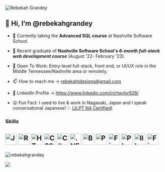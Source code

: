 ![Rebekah Grandey](https://user-images.githubusercontent.com/110506731/212781149-a1d6c8d4-0623-4eed-984e-573f20c2060e.jpg)


## 👋 Hi, I’m @rebekahgrandey
- 🌱 Currently taking the **Advanced SQL course** at Nashville Software School.
- 🏅 Recent graduate of **Nashville Software School's _6-month full-stack web development course_** (August '22- February '23).
- 💞️ Open To Work: Entry-level full-stack, front end, or UI/UX role in the Middle Tennessee/Nashville area or remotely.
- 📫 How to reach me -> rebekahtdesigns@gmail.com
- 🔗 LinkedIn Profile -> https://www.linkedin.com/in/rtaylor928/

- 😮 Fun Fact: I used to live & work in Nagasaki, Japan and I speak conversational Japanese! ✨ <a href="https://www.jlpt.jp/e/about/levelsummary.html">(JLPT N4 Certified)</a>

### Skills

<a href="https://developer.mozilla.org/en-US/docs/Web/JavaScript" target="_blank" rel="noreferrer"><img src="https://raw.githubusercontent.com/danielcranney/readme-generator/main/public/icons/skills/javascript-colored.svg" width="36" height="36" margin="5" alt="JavaScript" /></a>
<a href="https://reactjs.org/" target="_blank" rel="noreferrer"><img src="https://raw.githubusercontent.com/danielcranney/readme-generator/main/public/icons/skills/react-colored.svg" width="36" height="36" alt="React" /></a>
<a href="https://developer.mozilla.org/en-US/docs/Glossary/HTML5" target="_blank" rel="noreferrer"><img src="https://raw.githubusercontent.com/danielcranney/readme-generator/main/public/icons/skills/html5-colored.svg" width="36" height="36" alt="HTML5" /></a>
<a href="https://www.w3.org/TR/CSS/#css" target="_blank" rel="noreferrer"><img src="https://raw.githubusercontent.com/danielcranney/readme-generator/main/public/icons/skills/css3-colored.svg" width="36" height="36" alt="CSS3" /></a>
<a href="https://docs.microsoft.com/en-us/dotnet/csharp/" target="_blank" rel="noreferrer"><img src="https://profilinator.rishav.dev/skills-assets/csharp-original.svg" alt="C#" height="36" /></a>
<a href="https://dotnet.microsoft.com/download/dotnet-framework" target="_blank" rel="noreferrer"><img src="https://profilinator.rishav.dev/skills-assets/dot-net-original-wordmark.svg" alt=".NET" height="36" /></a>
<a href="https://getbootstrap.com/" target="_blank" rel="noreferrer"><img src="https://raw.githubusercontent.com/danielcranney/readme-generator/main/public/icons/skills/bootstrap-colored.svg" width="36" height="36" alt="Bootstrap" /></a>
<a href="https://www.mysql.com/" target="_blank" rel="noreferrer"><img src="https://raw.githubusercontent.com/danielcranney/profileme-dev/4442a351ea1871ad8ba08a4ec82cb8eae9d73b8b/public/icons/skills/postgresql-colored.svg" width="36" height="36" alt="PostgreSQL" /></a>
<a href="https://firebase.google.com/" target="_blank" rel="noreferrer"><img src="https://raw.githubusercontent.com/danielcranney/readme-generator/main/public/icons/skills/firebase-colored.svg" width="36" height="36" alt="Firebase" /></a>
<a href="https://www.adobe.com/uk/products/photoshop.html" target="_blank" rel="noreferrer"><img src="https://raw.githubusercontent.com/danielcranney/readme-generator/main/public/icons/skills/photoshop-colored.svg" width="36" height="36" alt="Photoshop" /></a>
<a href="https://www.adobe.com/uk/products/illustrator.html" target="_blank" rel="noreferrer"><img src="https://raw.githubusercontent.com/danielcranney/readme-generator/main/public/icons/skills/illustrator-colored.svg" width="36" height="36" alt="Illustrator" /></a>
<a href="https://www.figma.com/" target="_blank" rel="noreferrer"><img src="https://raw.githubusercontent.com/danielcranney/readme-generator/main/public/icons/skills/figma-colored.svg" width="36" height="36" alt="Figma" /></a>
--

<img src="https://github-readme-stats.vercel.app/api?username=rebekahgrandey&show_icons=true&theme=jolly" alt="rebekahgrandey" />

![](https://komarev.com/ghpvc/?username=your-github-username&color=blueviolet&style=for-the-badge)
 
<!---
rebekahgrandey/rebekahgrandey is a ✨ special ✨ repository because its `README.md` (this file) appears on your GitHub profile.
You can click the Preview link to take a look at your changes.
--->

